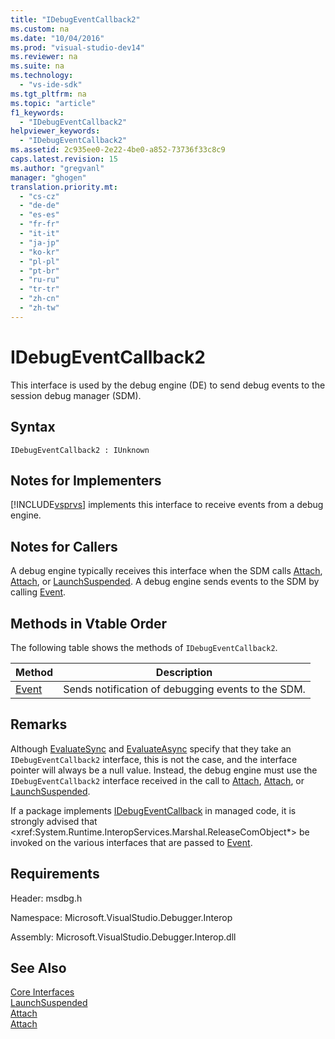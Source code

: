 ```yaml
---
title: "IDebugEventCallback2"
ms.custom: na
ms.date: "10/04/2016"
ms.prod: "visual-studio-dev14"
ms.reviewer: na
ms.suite: na
ms.technology: 
  - "vs-ide-sdk"
ms.tgt_pltfrm: na
ms.topic: "article"
f1_keywords: 
  - "IDebugEventCallback2"
helpviewer_keywords: 
  - "IDebugEventCallback2"
ms.assetid: 2c935ee0-2e22-4be0-a852-73736f33c8c9
caps.latest.revision: 15
ms.author: "gregvanl"
manager: "ghogen"
translation.priority.mt: 
  - "cs-cz"
  - "de-de"
  - "es-es"
  - "fr-fr"
  - "it-it"
  - "ja-jp"
  - "ko-kr"
  - "pl-pl"
  - "pt-br"
  - "ru-ru"
  - "tr-tr"
  - "zh-cn"
  - "zh-tw"
---
```

# IDebugEventCallback2
This interface is used by the debug engine (DE) to send debug events to the session debug manager (SDM).  
  
## Syntax  
  
```  
IDebugEventCallback2 : IUnknown  
```  
  
## Notes for Implementers  
 [!INCLUDE[vsprvs](../codequality/includes/vsprvs_md.md)] implements this interface to receive events from a debug engine.  
  
## Notes for Callers  
 A debug engine typically receives this interface when the SDM calls [Attach](../extensibility/idebugprogram2--attach.md), [Attach](../extensibility/idebugengine2--attach.md), or [LaunchSuspended](../extensibility/idebugenginelaunch2--launchsuspended.md). A debug engine sends events to the SDM by calling [Event](../extensibility/idebugeventcallback2--event.md).  
  
## Methods in Vtable Order  
 The following table shows the methods of `IDebugEventCallback2`.  
  
|Method|Description|  
|------------|-----------------|  
|[Event](../extensibility/idebugeventcallback2--event.md)|Sends notification of debugging events to the SDM.|  
  
## Remarks  
 Although [EvaluateSync](../extensibility/idebugexpression2--evaluatesync.md) and [EvaluateAsync](../extensibility/idebugexpression2--evaluateasync.md) specify that they take an `IDebugEventCallback2` interface, this is not the case, and the interface pointer will always be a null value. Instead, the debug engine must use the `IDebugEventCallback2` interface received in the call to [Attach](../extensibility/idebugprogram2--attach.md), [Attach](../extensibility/idebugengine2--attach.md), or [LaunchSuspended](../extensibility/idebugenginelaunch2--launchsuspended.md).  
  
 If a package implements [IDebugEventCallback](../extensibility/idebugeventcallback2.md) in managed code, it is strongly advised that \<xref:System.Runtime.InteropServices.Marshal.ReleaseComObject*> be invoked on the various interfaces that are passed to [Event](../extensibility/idebugeventcallback2--event.md).  
  
## Requirements  
 Header: msdbg.h  
  
 Namespace: Microsoft.VisualStudio.Debugger.Interop  
  
 Assembly: Microsoft.VisualStudio.Debugger.Interop.dll  
  
## See Also  
 [Core Interfaces](../extensibility/core-interfaces.md)   
 [LaunchSuspended](../extensibility/idebugenginelaunch2--launchsuspended.md)   
 [Attach](../extensibility/idebugprogram2--attach.md)   
 [Attach](../extensibility/idebugengine2--attach.md)